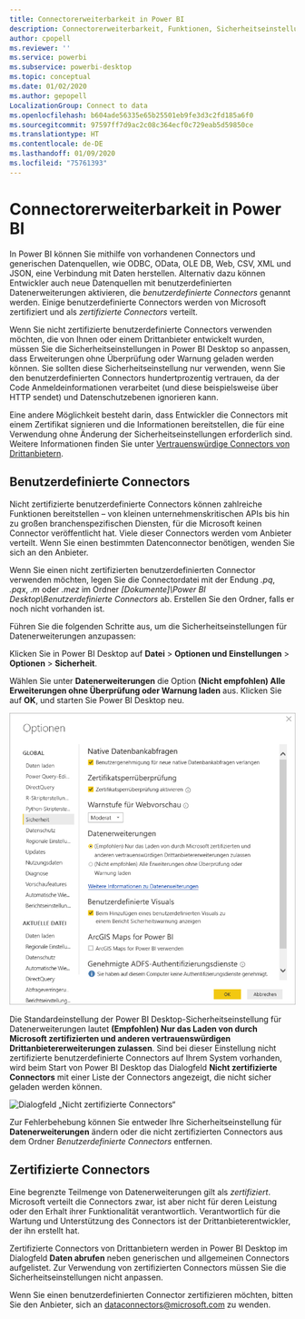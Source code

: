```yaml
---
title: Connectorerweiterbarkeit in Power BI
description: Connectorerweiterbarkeit, Funktionen, Sicherheitseinstellungen und zertifizierte Connectors
author: cpopell
ms.reviewer: ''
ms.service: powerbi
ms.subservice: powerbi-desktop
ms.topic: conceptual
ms.date: 01/02/2020
ms.author: gepopell
LocalizationGroup: Connect to data
ms.openlocfilehash: b604ade56335e65b25501eb9fe3d3c2fd185a6f0
ms.sourcegitcommit: 97597ff7d9ac2c08c364ecf0c729eab5d59850ce
ms.translationtype: HT
ms.contentlocale: de-DE
ms.lasthandoff: 01/09/2020
ms.locfileid: "75761393"
---
```

# <a name="connector-extensibility-in-power-bi"></a>Connectorerweiterbarkeit in Power BI

In Power BI können Sie mithilfe von vorhandenen Connectors und generischen Datenquellen, wie ODBC, OData, OLE DB, Web, CSV, XML und JSON, eine Verbindung mit Daten herstellen. Alternativ dazu können Entwickler auch neue Datenquellen mit benutzerdefinierten Datenerweiterungen aktivieren, die *benutzerdefinierte Connectors* genannt werden. Einige benutzerdefinierte Connectors werden von Microsoft zertifiziert und als *zertifizierte Connectors* verteilt.

Wenn Sie nicht zertifizierte benutzerdefinierte Connectors verwenden möchten, die von Ihnen oder einem Drittanbieter entwickelt wurden, müssen Sie die Sicherheitseinstellungen in Power BI Desktop so anpassen, dass Erweiterungen ohne Überprüfung oder Warnung geladen werden können. Sie sollten diese Sicherheitseinstellung nur verwenden, wenn Sie den benutzerdefinierten Connectors hundertprozentig vertrauen, da der Code Anmeldeinformationen verarbeitet (und diese beispielsweise über HTTP sendet) und Datenschutzebenen ignorieren kann.

Eine andere Möglichkeit besteht darin, dass Entwickler die Connectors mit einem Zertifikat signieren und die Informationen bereitstellen, die für eine Verwendung ohne Änderung der Sicherheitseinstellungen erforderlich sind. Weitere Informationen finden Sie unter [Vertrauenswürdige Connectors von Drittanbietern](desktop-trusted-third-party-connectors.md).

## <a name="custom-connectors"></a>Benutzerdefinierte Connectors

Nicht zertifizierte benutzerdefinierte Connectors können zahlreiche Funktionen bereitstellen – von kleinen unternehmenskritischen APIs bis hin zu großen branchenspezifischen Diensten, für die Microsoft keinen Connector veröffentlicht hat. Viele dieser Connectors werden vom Anbieter verteilt. Wenn Sie einen bestimmten Datenconnector benötigen, wenden Sie sich an den Anbieter. 

Wenn Sie einen nicht zertifizierten benutzerdefinierten Connector verwenden möchten, legen Sie die Connectordatei mit der Endung *.pq*, *.pqx*, *.m* oder *.mez* im Ordner *\[Dokumente]\\Power BI Desktop\\Benutzerdefinierte Connectors* ab. Erstellen Sie den Ordner, falls er noch nicht vorhanden ist.

Führen Sie die folgenden Schritte aus, um die Sicherheitseinstellungen für Datenerweiterungen anzupassen:

Klicken Sie in Power BI Desktop auf **Datei** > **Optionen und Einstellungen** > **Optionen** > **Sicherheit**.

Wählen Sie unter **Datenerweiterungen** die Option **(Nicht empfohlen) Alle Erweiterungen ohne Überprüfung oder Warnung laden** aus. Klicken Sie auf **OK**, und starten Sie Power BI Desktop neu. 

![Nicht zertifizierte benutzerdefinierte Connectors in den Sicherheitsoptionen für Datenerweiterungen zulassen](media/desktop-connector-extensibility/data-extension-security-1.png)

Die Standardeinstellung der Power BI Desktop-Sicherheitseinstellung für Datenerweiterungen lautet **(Empfohlen) Nur das Laden von durch Microsoft zertifizierten und anderen vertrauenswürdigen Drittanbietererweiterungen zulassen**. Sind bei dieser Einstellung nicht zertifizierte benutzerdefinierte Connectors auf Ihrem System vorhanden, wird beim Start von Power BI Desktop das Dialogfeld **Nicht zertifizierte Connectors** mit einer Liste der Connectors angezeigt, die nicht sicher geladen werden können.

![Dialogfeld „Nicht zertifizierte Connectors“](media/desktop-connector-extensibility/data-extension-security-2.png)

Zur Fehlerbehebung können Sie entweder Ihre Sicherheitseinstellung für **Datenerweiterungen** ändern oder die nicht zertifizierten Connectors aus dem Ordner *Benutzerdefinierte Connectors* entfernen.

## <a name="certified-connectors"></a>Zertifizierte Connectors

Eine begrenzte Teilmenge von Datenerweiterungen gilt als *zertifiziert*. Microsoft verteilt die Connectors zwar, ist aber nicht für deren Leistung oder den Erhalt ihrer Funktionalität verantwortlich. Verantwortlich für die Wartung und Unterstützung des Connectors ist der Drittanbieterentwickler, der ihn erstellt hat. 

Zertifizierte Connectors von Drittanbietern werden in Power BI Desktop im Dialogfeld **Daten abrufen** neben generischen und allgemeinen Connectors aufgelistet. Zur Verwendung von zertifizierten Connectors müssen Sie die Sicherheitseinstellungen nicht anpassen.

Wenn Sie einen benutzerdefinierten Connector zertifizieren möchten, bitten Sie den Anbieter, sich an dataconnectors@microsoft.com zu wenden.
